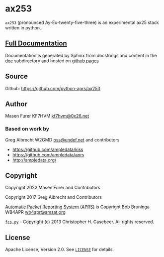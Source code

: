# ax253

`ax253` (pronounced Ay-Ex-twenty-five-three) is an experimental ax25 stack written in
python.

## [Full Documentation](https://python-aprs.github.io/ax253)

Documentation is generated by Sphinx from docstrings and content in the [doc](./doc)
subdirectory and hosted on [github pages](https://python-aprs.github.io/ax253)

## Source

Github: https://github.com/python-aprs/ax253

## Author

Masen Furer KF7HVM kf7hvm@0x26.net

### Based on work by

Greg Albrecht W2GMD oss@undef.net and contributors

* https://github.com/ampledata/kiss
* https://github.com/ampledata/aprs
* http://ampledata.org/

## Copyright

Copyright 2022 Masen Furer and Contributors

Copyright 2017 Greg Albrecht and Contributors

[Automatic Packet Reporting System (APRS)](http://www.aprs.org/) is Copyright Bob Bruninga WB4APR wb4apr@amsat.org

[`fcs.py`](./src/ax253/fcs.py) - Copyright (c) 2013 Christopher H. Casebeer. All rights reserved.

## License

Apache License, Version 2.0. See [`LICENSE`](./LICENSE) for details.
